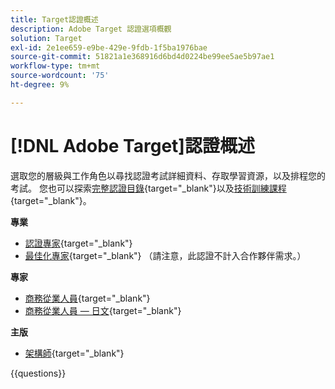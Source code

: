 ```yaml
---
title: Target認證概述
description: Adobe Target 認證選項概觀
solution: Target
exl-id: 2e1ee659-e9be-429e-9fdb-1f5ba1976bae
source-git-commit: 51821a1e368916d6bd4d0224be99ee5ae5b97ae1
workflow-type: tm+mt
source-wordcount: '75'
ht-degree: 9%

---
```


# [!DNL Adobe Target]認證概述

選取您的層級與工作角色以尋找認證考試詳細資料、存取學習資源，以及排程您的考試。 您也可以探索[完整認證目錄](https://certification.adobe.com/certifications){target="_blank"}以及[技術訓練課程](https://certification.adobe.com/courses/?/courses){target="_blank"}。

**專業**

* [認證專家](https://certification.adobe.com/certification/target-business-practitioner-professional){target="_blank"} <!--AD0-E408-->
* [最佳化專家](https://certification.adobe.com/certification/optimization-specialist-professional){target="_blank"} （請注意，此認證不計入合作夥伴需求。） <!--AD0-E410-->

**專家**

* [商務從業人員](https://certification.adobe.com/certification/target-business-practitioner-expert){target="_blank"} <!--AD0-E406-->
* [商務從業人員 — 日文](https://certification.adobe.com/certification/target-business-practitioner-expert){target="_blank"} <!--AD0-E406-J-->

**主版**

* [架構師](https://certification.adobe.com/certification/target-architect-master){target="_blank"} <!--AD0-E409-->

{{questions}}

